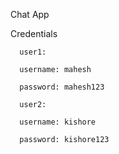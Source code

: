 Chat App

Credentials 
      
      user1:
      
      username: mahesh
      
      password: mahesh123
      
      user2:
      
      username: kishore 
        
      password: kishore123
